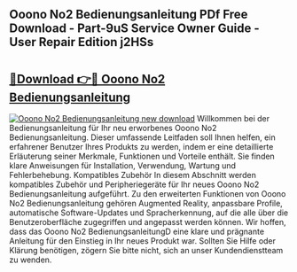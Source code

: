 ## Ooono No2 Bedienungsanleitung PDf Free Download - Part-9uS Service Owner Guide - User Repair Edition j2HSs

# <h2><a href="http://df36em.blite.top/?on=Ooono+No2+Bedienungsanleitung">🔗Download 👉🔴 Ooono No2 Bedienungsanleitung</a></h2>

[![Ooono No2 Bedienungsanleitung new download](https://i.imgur.com/lujVjoI.png)](http://df36em.blite.top/?on=Ooono+No2+Bedienungsanleitung)
Willkommen bei der Bedienungsanleitung für Ihr neu erworbenes Ooono No2 Bedienungsanleitung. Dieser umfassende Leitfaden soll Ihnen helfen, ein erfahrener Benutzer Ihres Produkts zu werden, indem er eine detaillierte Erläuterung seiner Merkmale, Funktionen und Vorteile enthält. Sie finden klare Anweisungen für Installation, Verwendung, Wartung und Fehlerbehebung. Kompatibles Zubehör In diesem Abschnitt werden kompatibles Zubehör und Peripheriegeräte für Ihr neues Ooono No2 Bedienungsanleitung aufgeführt. Zu den erweiterten Funktionen von Ooono No2 Bedienungsanleitung gehören Augmented Reality, anpassbare Profile, automatische Software-Updates und Spracherkennung, auf die alle über die Benutzeroberfläche zugegriffen und angepasst werden können. Wir hoffen, dass das Ooono No2 BedienungsanleitungD eine klare und prägnante Anleitung für den Einstieg in Ihr neues Produkt war. Sollten Sie Hilfe oder Klärung benötigen, zögern Sie bitte nicht, sich an unser Kundendienstteam zu wenden.
